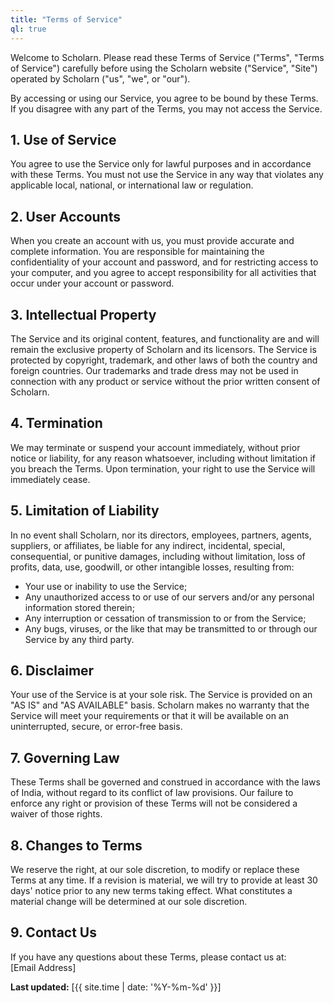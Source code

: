 ```yaml
---
title: "Terms of Service"
ql: true
---
```


Welcome to Scholarn. Please read these Terms of Service ("Terms", "Terms of Service") carefully before using the Scholarn website ("Service", "Site") operated by Scholarn ("us", "we", or "our").

By accessing or using our Service, you agree to be bound by these Terms. If you disagree with any part of the Terms, you may not access the Service.

## 1. Use of Service
You agree to use the Service only for lawful purposes and in accordance with these Terms. You must not use the Service in any way that violates any applicable local, national, or international law or regulation.

## 2. User Accounts
When you create an account with us, you must provide accurate and complete information. You are responsible for maintaining the confidentiality of your account and password, and for restricting access to your computer, and you agree to accept responsibility for all activities that occur under your account or password.

## 3. Intellectual Property
The Service and its original content, features, and functionality are and will remain the exclusive property of Scholarn and its licensors. The Service is protected by copyright, trademark, and other laws of both the country and foreign countries. Our trademarks and trade dress may not be used in connection with any product or service without the prior written consent of Scholarn.

## 4. Termination
We may terminate or suspend your account immediately, without prior notice or liability, for any reason whatsoever, including without limitation if you breach the Terms. Upon termination, your right to use the Service will immediately cease.

## 5. Limitation of Liability
In no event shall Scholarn, nor its directors, employees, partners, agents, suppliers, or affiliates, be liable for any indirect, incidental, special, consequential, or punitive damages, including without limitation, loss of profits, data, use, goodwill, or other intangible losses, resulting from:
- Your use or inability to use the Service;
- Any unauthorized access to or use of our servers and/or any personal information stored therein;
- Any interruption or cessation of transmission to or from the Service;
- Any bugs, viruses, or the like that may be transmitted to or through our Service by any third party.

## 6. Disclaimer
Your use of the Service is at your sole risk. The Service is provided on an "AS IS" and "AS AVAILABLE" basis. Scholarn makes no warranty that the Service will meet your requirements or that it will be available on an uninterrupted, secure, or error-free basis.

## 7. Governing Law
These Terms shall be governed and construed in accordance with the laws of India, without regard to its conflict of law provisions. Our failure to enforce any right or provision of these Terms will not be considered a waiver of those rights.

## 8. Changes to Terms
We reserve the right, at our sole discretion, to modify or replace these Terms at any time. If a revision is material, we will try to provide at least 30 days' notice prior to any new terms taking effect. What constitutes a material change will be determined at our sole discretion.

## 9. Contact Us
If you have any questions about these Terms, please contact us at:  
[Email Address]

**Last updated:** [{{ site.time | date: '%Y-%m-%d' }}]
